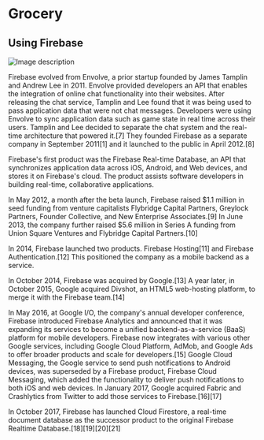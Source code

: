 # Grocery
## Using Firebase

![Image description](https://upload.wikimedia.org/wikipedia/commons/thumb/3/37/Firebase_Logo.svg/1920px-Firebase_Logo.svg.png)

Firebase evolved from Envolve, a prior startup founded by James Tamplin and Andrew Lee in 2011. Envolve provided developers an API that enables the integration of online chat functionality into their websites. After releasing the chat service, Tamplin and Lee found that it was being used to pass application data that were not chat messages. Developers were using Envolve to sync application data such as game state in real time across their users. Tamplin and Lee decided to separate the chat system and the real-time architecture that powered it.[7] They founded Firebase as a separate company in September 2011[1] and it launched to the public in April 2012.[8]

Firebase's first product was the Firebase Real-time Database, an API that synchronizes application data across iOS, Android, and Web devices, and stores it on Firebase's cloud. The product assists software developers in building real-time, collaborative applications.

In May 2012, a month after the beta launch, Firebase raised $1.1 million in seed funding from venture capitalists Flybridge Capital Partners, Greylock Partners, Founder Collective, and New Enterprise Associates.[9] In June 2013, the company further raised $5.6 million in Series A funding from Union Square Ventures and Flybridge Capital Partners.[10]

In 2014, Firebase launched two products. Firebase Hosting[11] and Firebase Authentication.[12] This positioned the company as a mobile backend as a service.

In October 2014, Firebase was acquired by Google.[13] A year later, in October 2015, Google acquired Divshot, an HTML5 web-hosting platform, to merge it with the Firebase team.[14]

In May 2016, at Google I/O, the company's annual developer conference, Firebase introduced Firebase Analytics and announced that it was expanding its services to become a unified backend-as-a-service (BaaS) platform for mobile developers. Firebase now integrates with various other Google services, including Google Cloud Platform, AdMob, and Google Ads to offer broader products and scale for developers.[15] Google Cloud Messaging, the Google service to send push notifications to Android devices, was superseded by a Firebase product, Firebase Cloud Messaging, which added the functionality to deliver push notifications to both iOS and web devices. In January 2017, Google acquired Fabric and Crashlytics from Twitter to add those services to Firebase.[16][17]

In October 2017, Firebase has launched Cloud Firestore, a real-time document database as the successor product to the original Firebase Realtime Database.[18][19][20][21]
